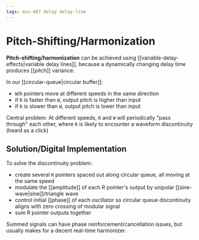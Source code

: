 ```yaml
---
tags: mus-407 delay delay-line
---
```


# Pitch-Shifting/Harmonization

**Pitch-shifting/harmonization** can be achieved using [[variable-delay-effects|variable delay lines]], because a dynamically changing delay time produces [[pitch]] variance.

In our [[circular-queue|circular buffer]]:

- `W`/`R` pointers move at different speeds in the same direction
- if `R` is faster than `W`, output pitch is higher than input
- if `R` is slower than `W`, output pitch is lower than input

Central problem: At different speeds, `R` and `W` will periodically "pass through" each other, where `R` is likely to encounter a waveform discontinuity (heard as a click)

## Solution/Digital Implementation

To solve the discontinuity problem:

- create several `R` pointers spaced out along circular queue, all moving at the same speed
- modulate the [[amplitude]] of each R pointer's output by unipolar [[sine-wave|sine]]/triangle wave
- control initial [[phase]] of each oscillator so circular queue discontinuity aligns with zero crossing of modular signal
- sum R pointer outputs together

Summed signals can have phase reinforcement/cancellation issues, but usually makes for a decent real-time harmonizer.
